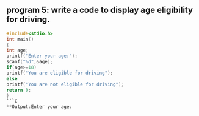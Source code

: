 ## program 5: write a code to display age eligibility for driving.
```C
#include<stdio.h>
int main()
{
int age;
printf("Enter your age:");
scanf("%d",&age);
if(age>=18)
printf("You are eligible for driving");
else
printf("You are not eligible for driving");
return 0;
}
```C  
**Output:Enter your age:
